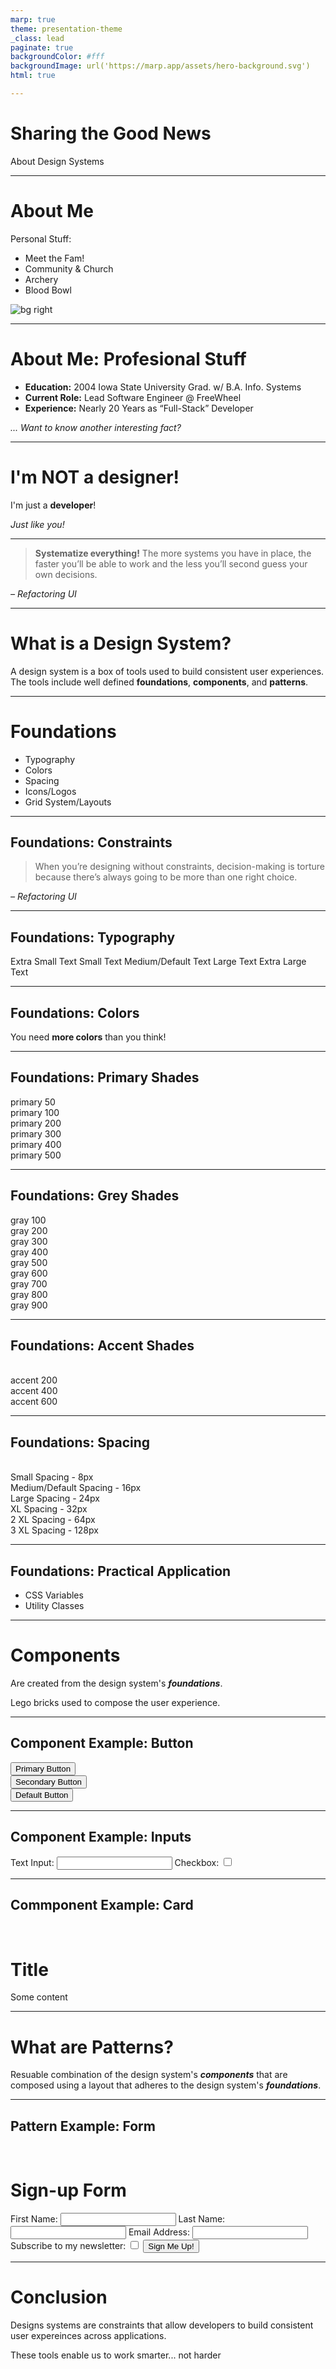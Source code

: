 ```yaml
---
marp: true
theme: presentation-theme
_class: lead
paginate: true
backgroundColor: #fff
backgroundImage: url('https://marp.app/assets/hero-background.svg')
html: true

---
```


# Sharing the Good News

About Design Systems

---

<div class="card">

# About Me

Personal Stuff:
- Meet the Fam!
- Community & Church
- Archery
- Blood Bowl
</div>

![bg right](IMG_3296.JPG)

---

<div class="card">

# About Me: Profesional Stuff
- **Education:** 2004 Iowa State University Grad. w/ B.A. Info. Systems 
- **Current Role:** Lead Software Engineer @ FreeWheel
- **Experience:** Nearly 20 Years as “Full-Stack” Developer

<!-- _class: lead -->
*... Want to know another interesting fact?*

</div>

---

<!-- _class: lead -->

# I'm **NOT** a designer!
I'm just a **developer**!  

*Just like you!*

<!-- 
 I even created this presntation with Markdown
 TODO: Elaborate on why I'm here:  
  - GOAL: Reveal to the lay developer the basics of design systems.  
  Narative: Reading Refacotring 
  Share about Refacorinng UI 
 -->

---

<!-- _class: lead -->
> **Systematize everything!** The more systems you have in place, the faster you’ll be able to work and the less you’ll second guess your own decisions.

*– Refactoring UI*

---

# What is a Design System?

<!-- _class: lead -->
A design system is a box of tools used to build consistent user experiences.  The tools include well defined **foundations**, **components**, and **patterns**.

---

# Foundations

<div class="card">

- Typography 
- Colors
- Spacing
- Icons/Logos
- Grid System/Layouts
</div>

<!-- 
    Note: We will focus on Typography, colors, and spacing.
 -->

---

## Foundations: Constraints 

<!-- _class: lead -->
> When you’re designing without constraints, decision-making is torture because there’s always going to be more than one right choice. 

*– Refactoring UI*

---

## Foundations: Typography

<span class="font-xs">Extra Small Text</span>
<span class="font-sm">Small Text</span>
<span class="font-md">Medium/Default Text</span>
<span class="font-lg">Large Text</span>
<span class="font-xl">Extra Large Text</span>

---
<!-- _class: lead -->
## Foundations: Colors

You need **more colors** than you think! 

---

## Foundations: Primary Shades

<div class="color-demo bg-color-primary-50">primary 50</div>
<div class="color-demo bg-color-primary-100">primary 100</div>
<div class="color-demo bg-color-primary-200">primary 200</div>
<div class="color-demo bg-color-primary-300 color-white">primary 300</div>
<div class="color-demo bg-color-primary-400 color-white">primary 400</div>
<div class="color-demo bg-color-primary-500 color-white">primary 500</div>

---


## Foundations: Grey Shades

<div class="color-demo bg-color-gray-100">gray 100</div>
<div class="color-demo bg-color-gray-200">gray 200</div>
<div class="color-demo bg-color-gray-300">gray 300</div>
<div class="color-demo bg-color-gray-400">gray 400</div>
<div class="color-demo bg-color-gray-500">gray 500</div>
<div class="color-demo bg-color-gray-600 color-white">gray 600</div>
<div class="color-demo bg-color-gray-700 color-white">gray 700</div>
<div class="color-demo bg-color-gray-800 color-white">gray 800</div>
<div class="color-demo bg-color-gray-900 color-white">gray 900</div>

---

## Foundations: Accent Shades

<br>
<div class="color-demo bg-color-accent-200">accent 200</div>
<div class="color-demo bg-color-accent-400 color-white">accent 400</div>
<div class="color-demo bg-color-accent-600 color-white">accent 600</div>

---

## Foundations: Spacing

<br>

<div class='spacing-demo sm'></div> Small Spacing - 8px <br> 
<div class='spacing-demo md'></div> Medium/Default Spacing - 16px<br> 
<div class='spacing-demo lg'></div> Large Spacing - 24px<br> 
<div class='spacing-demo xl'></div> XL Spacing - 32px<br> 
<div class='spacing-demo -2xl'></div> 2 XL Spacing - 64px<br> 
<div class='spacing-demo -3xl'></div> 3 XL Spacing - 128px<br> 

---

## Foundations: Practical Application

- CSS Variables
- Utility Classes

---

# Components

Are created from the design system's _**foundations**_. 

Lego bricks used to compose the user experience.

---

## Component Example: Button

<button class="primary">Primary Button</button><br>
<button class="secondary">Secondary Button</button> <br>
<button class="">Default Button</button>

---

## Component Example: Inputs

<label>Text Input: <input type="text" /></label>
<label>Checkbox: <input type="checkbox" /></label>

---

## Commponent Example: Card
<br>
<div class="card">
    <h1>Title</h1>
    Some content
</div>

---

<!-- _class: lead -->
# What are Patterns?

Resuable combination of the design system's _**components**_ that are composed using a layout that adheres to the design system's _**foundations**_.

---

## Pattern Example: Form
<br>
<div class='card'>
    <h1>Sign-up Form</h1>
    <div class="form">
        <label>First Name: <input type="text" /></label>
        <label>Last Name: <input type="text" /></label>
        <label class="two-col">Email Address: <input type="text" /></label>
        <label class="two-col">Subscribe to my newsletter: <input type='checkbox' /></label>
        <button class="primary">Sign Me Up!</button>
    </div>
</div>

---

# Conclusion

Designs systems are constraints that allow developers to build consistent user expereinces across applications.

These tools enable us to work smarter... not harder